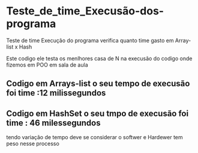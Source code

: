 # Teste_de_time_Execusão-dos-programa
Teste de time  Execução do programa verifica quanto time gasto em Array-list x Hash

Este codigo ele testa os menlhores casa de N na execusão do codigo onde fizemos em POO em sala de aula

## Codigo em Arrays-list o seu tempo de execusão foi time :12 milissegundos 

## Codigo em HashSet  o seu tmpo de execusão foi time : 46 milessegundos

tendo variação de tempo deve se considerar o softwer e Hardewer tem peso nesse processo 
